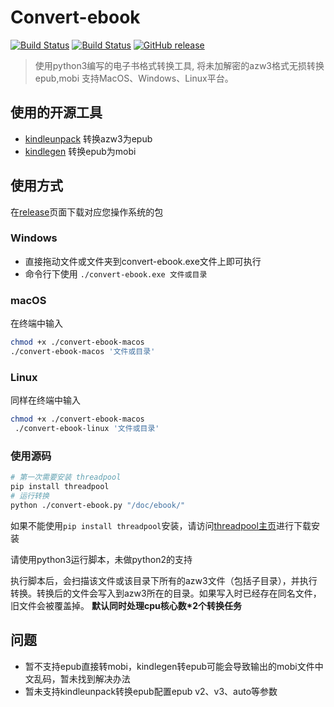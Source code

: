 # Convert-ebook 
[![Build Status][travis-ci]][travis-ci]
[![Build Status][appveyor]][appveyor]
[![GitHub release][latest-release]][latest-release]

>使用python3编写的电子书格式转换工具,
将未加解密的azw3格式无损转换epub,mobi
> 支持MacOS、Windows、Linux平台。


## 使用的开源工具
- [kindleunpack](https://github.com/kevinhendricks/KindleUnpack) 转换azw3为epub
- [kindlegen](http://www.amazon.com/gp/feature.html?docId=1000765211) 转换epub为mobi

## 使用方式
  
  在[release](https://github.com/Yihy/convert-ebook/releases)页面下载对应您操作系统的包
  
  ### Windows
  
  - 直接拖动文件或文件夹到convert-ebook.exe文件上即可执行
  - 命令行下使用 `./convert-ebook.exe 文件或目录`
  
  ### macOS
  
  在终端中输入
  ```bash
  chmod +x ./convert-ebook-macos
  ./convert-ebook-macos '文件或目录'
  ```
  
  ### Linux
  
  同样在终端中输入
  
   ```bash
   chmod +x ./convert-ebook-macos
    ./convert-ebook-linux '文件或目录'
   ```
  
  ### 使用源码
  ```bash
  # 第一次需要安装 threadpool
  pip install threadpool
  # 运行转换
  python ./convert-ebook.py "/doc/ebook/"
  ```
 如果不能使用`pip install threadpool`安装，请访问[threadpool主页](https://chrisarndt.de/projects/threadpool/)进行下载安装
 
请使用python3运行脚本，未做python2的支持
 
 执行脚本后，会扫描该文件或该目录下所有的azw3文件（包括子目录），并执行转换。转换后的文件会写入到azw3所在的目录。如果写入时已经存在同名文件，旧文件会被覆盖掉。
 **默认同时处理cpu核心数*2个转换任务**


## 问题
- 暂不支持epub直接转mobi，kindlegen转epub可能会导致输出的mobi文件中文乱码，暂未找到解决办法
- 暂未支持kindleunpack转换epub配置epub v2、v3、auto等参数

 
[latest-release]: https://github.com/Yihy/convert-ebook/releases/latest?svg=true
[travis-ci]: https://travis-ci.org/Yihy/convert-ebook.svg?branch=master
[appveyor]: https://ci.appveyor.com/api/projects/status/hsl74dpd01y3rsht?svg=true
